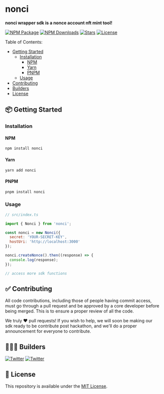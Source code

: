 <p>
    <h1>nonci</h1>
    <b>nonci wrapper sdk is a nonce account nft mint tool!</b>
    <br />
</p>

[![NPM Package](https://badgen.net/npm/v/nonci)](https://npmjs.com/nonci)
[![NPM Downloads](https://badgen.net/npm/dt/nonci)](https://npmjs.com/nonci)
[![Stars](https://badgen.net/github/stars/nonci-xyz/sdk)](https://github.com/nonci-xyz/sdk)
[![License](https://badgen.net/github/license/nonci-xyz/sdk)](LICENSE)

Table of Contents:
- [Getting Started](#📦-getting-started)
  - [Installation](#installation)
    - [NPM](#npm)
    - [Yarn](#yarn)
    - [PNPM](#pnpm)
  - [Usage](#usage)
- [Contributing](#-contributing)
- [Builders](#-builders)
- [License](#-license)

## 📦 Getting Started
### Installation

#### NPM
```bash
npm install nonci
```
#### Yarn
```bash
yarn add nonci
```
#### PNPM
```bash
pnpm install nonci
```

### Usage

```js
// src/index.ts

import { Nonci } from 'nonci';

const nonci = new Nonci({
  secret: 'YOUR-SECRET-KEY',
  hostUri: 'http://localhost:3000'
});

nonci.createNonce().then((response) => {
  console.log(response);
});

// access more sdk functions

```

## ✅ Contributing

All code contributions, including those of people having commit access, must go through a pull request and be approved by a core developer before being merged. This is to ensure a proper review of all the code.

We truly ❤️ pull requests! If you wish to help, we will soon be making our sdk ready to be contribute post hackathon, and we'll do a proper announcement for everyone to contribute.

## 👨🏻‍💻 Builders

[![Twitter](https://badgen.net/twitter/follow/sahilpabale)](https://twitter.com/SahilPabale)
[![Twitter](https://badgen.net/twitter/follow/AnishDe12020)](https://twitter.com/AnishDe12020)

## 📄 License

This repository is available under the [MIT License](./LICENSE).